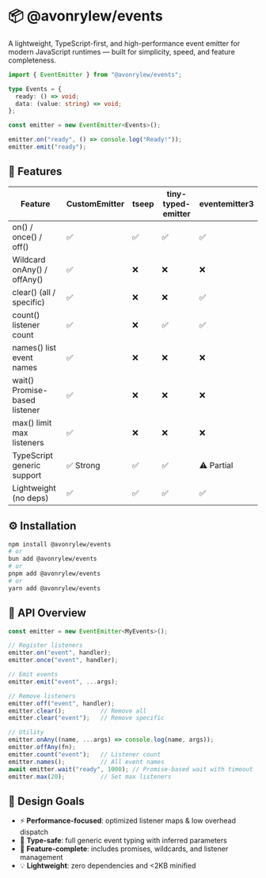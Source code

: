 # 📦 @avonrylew/events

A lightweight, TypeScript-first, and high-performance event emitter for modern JavaScript runtimes — built for simplicity, speed, and feature completeness.

```typescript
import { EventEmitter } from "@avonrylew/events";

type Events = {
  ready: () => void;
  data: (value: string) => void;
};

const emitter = new EventEmitter<Events>();

emitter.on("ready", () => console.log("Ready!"));
emitter.emit("ready");
```

## 🚀 Features

| Feature                  | CustomEmitter | tseep | tiny-typed-emitter | eventemitter3 |
|--------------------------|---------------|-------|--------------------|---------------|
| on() / once() / off()    | ✅            | ✅    | ✅                 | ✅            |
| Wildcard onAny() / offAny() | ✅         | ❌    | ❌                 | ❌            |
| clear() (all / specific) | ✅            | ❌    | ❌                 | ✅            |
| count() listener count   | ✅            | ❌    | ✅                 | ✅            |
| names() list event names | ✅            | ❌    | ❌                 | ❌            |
| wait() Promise-based listener | ✅       | ❌    | ❌                 | ❌            |
| max() limit max listeners | ✅           | ❌    | ❌                 | ❌            |
| TypeScript generic support | ✅ Strong  | ✅    | ✅                 | ⚠️ Partial    |
| Lightweight (no deps)    | ✅            | ✅    | ✅                 | ✅            |

## ⚙️ Installation

```bash
npm install @avonrylew/events
# or
bun add @avonrylew/events
# or
pnpm add @avonrylew/events
# or
yarn add @avonrylew/events
```

## 🧩 API Overview

```typescript
const emitter = new EventEmitter<MyEvents>();

// Register listeners
emitter.on("event", handler);
emitter.once("event", handler);

// Emit events
emitter.emit("event", ...args);

// Remove listeners
emitter.off("event", handler);
emitter.clear();          // Remove all
emitter.clear("event");   // Remove specific

// Utility
emitter.onAny((name, ...args) => console.log(name, args));
emitter.offAny(fn);
emitter.count("event");   // Listener count
emitter.names();          // All event names
await emitter.wait("ready", 1000); // Promise-based wait with timeout
emitter.max(20);          // Set max listeners
```

## 🧾 Design Goals

- ⚡ **Performance-focused**: optimized listener maps & low overhead dispatch
- 🧠 **Type-safe**: full generic event typing with inferred parameters
- 🧩 **Feature-complete**: includes promises, wildcards, and listener management
- 💡 **Lightweight**: zero dependencies and <2KB minified
